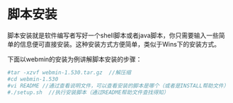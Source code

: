 # 脚本安装

脚本安装就是软件编写者写好一个shell脚本或者java脚本，你只需要输入一些简单的信息便可直接安装。这种安装方式方便简单，类似于Wins下的安装方式。

下面以webmin的安装为例讲解脚本安装的步骤：

```bash
#tar -xzvf webmin-1.530.tar.gz  //解压缩
#cd webmin-1.530
#vi README //通过查看说明文件，可以查看安装的脚本是哪个（或者是INSTALL帮助文件）
#./setup.sh  //执行安装脚本（通过README帮助文件查找得知）
```